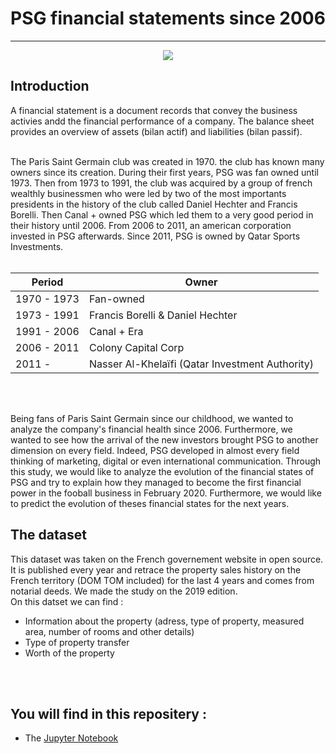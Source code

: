 # PSG financial statements since 2006


___

<p align="center">
  <img src="https://www.plspronos.fr/wp-content/uploads/2020/08/logo-psg.png" />
</p>

## Introduction 

A financial statement is a document records that convey the business activies andd the financial performance of a company. The balance sheet provides an overview of assets (bilan actif) and liabilities (bilan passif). 

<br> 
The Paris Saint Germain club was created in 1970. the club has known many owners since its creation. During their first years, PSG was fan owned until 1973. Then from 1973 to 1991, the club was acquired by a group of french wealthly businessmen who were led by two of the most importants presidents in the history of the club called Daniel Hechter and Francis Borelli. Then Canal + owned PSG which led them to a very good period in their history until 2006. From 2006 to 2011, an american corporation invested in PSG afterwards. Since 2011, PSG is owned by Qatar Sports Investments.
<br> <br>

| Period  | Owner |
| ------------- | ------------- |
| 1970 - 1973 | Fan-owned  |
| 1973 - 1991  | Francis Borelli & Daniel Hechter  |
| 1991 - 2006 | Canal + Era |
| 2006 - 2011 | Colony Capital Corp  |
| 2011 - | Nasser Al-Khelaïfi (Qatar Investment Authority)   |

<br><br>

Being fans of Paris Saint Germain since our childhood, we wanted to analyze the company's financial health since 2006. Furthermore, we wanted to see how the arrival of the new investors brought PSG to another dimension on every field. Indeed, PSG developed in almost every field thinking of marketing, digital or even international communication. Through this study, we would like to analyze the evolution of the financial states of PSG and try to explain how they managed to become the first financial power in the fooball business in February 2020. Furthermore, we would like to predict the evolution of theses financial states for the next years.


## The dataset 
This dataset was taken on the French governement website in open source. It is published every year and retrace the property sales history on the French territory (DOM TOM included) for the last 4 years and comes from notarial deeds. We made the study on the 2019 edition.  
On this datset we can find : 
* Information about the property (adress, type of property, measured area, number of rooms and other details)
* Type of property transfer
* Worth of the property
 <br><br>
 


<br>
 
## You will find in this repositery :   
* The [Jupyter Notebook]()
 

